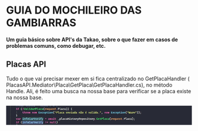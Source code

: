 
# GUIA DO MOCHILEIRO DAS GAMBIARRAS

#### Um guia básico sobre API's da Takao, sobre o que fazer em casos de problemas comuns, como debugar, etc.  

## Placas API

Tudo o que vai precisar mexer em si fica centralizado no GetPlacaHandler ( PlacasAPI.Mediator\Placa\GetPlaca\GetPlacaHandler.cs), no método Handle. Ali, é feito uma busca na nossa base para verificar se a placa existe na nossa base.

![Alt](infocarverify.jpg)